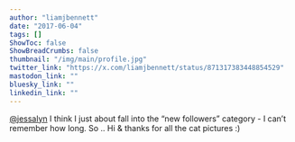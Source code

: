 ```yaml
---
author: "liamjbennett"
date: "2017-06-04"
tags: []
ShowToc: false
ShowBreadCrumbs: false
thumbnail: "/img/main/profile.jpg"
twitter_link: "https://x.com/liamjbennett/status/871317383448854529"
mastodon_link: ""
bluesky_link: ""
linkedin_link: ""
---
```


[@jessalyn](https://x.com/jessalyn) I think I just about fall into the “new followers” category - I can’t remember how long. So .. Hi &amp; thanks for all the cat pictures :)

